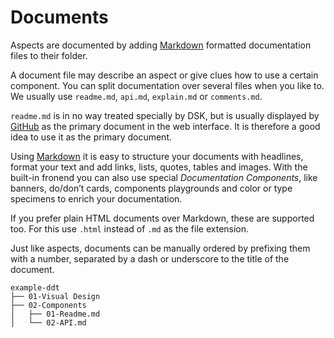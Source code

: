 # Documents

Aspects are documented by adding [Markdown](https://guides.github.com/features/mastering-markdown/) formatted documentation files to their folder.

A document file may describe an aspect or give clues how to use a certain component. You can split documentation over several files when you like to. We usually use `readme.md`, `api.md`, `explain.md` or `comments.md`.

<Banner title="Note" type="important"><code>readme.md</code> is in no way treated specially by DSK, but is usually displayed by <a href="https://www.github.com">GitHub</a> as the primary document in the web interface. It is therefore a good idea to use it as the primary document.</Banner>

Using [Markdown](https://guides.github.com/features/mastering-markdown/) it is easy to structure your documents with headlines, format your text and add links, lists, quotes, tables and images. With the built-in fronend you can also use special _Documentation Components_, like banners, do/don’t cards, components playgrounds and color or type specimens to enrich your documentation.

<Banner title="Note" type="important">If you prefer plain HTML documents over Markdown, these are supported too. For this use <code>.html</code> instead of <code>.md</code> as the file extension.</Banner>

Just like aspects, documents can be manually ordered by prefixing them with a number, separated by a dash or underscore to the title of the document.

```
example-ddt
├── 01-Visual Design
├── 02-Components
│   ├── 01-Readme.md
│   └── 02-API.md
```
